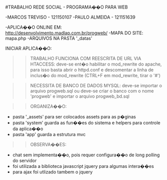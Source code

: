 #TRABALHO REDE SOCIAL - PROGRAMA��O PARA WEB

-MARCOS TREVISO - 121150107 
-PAULO ALMEIDA - 121151639

-APLICA��O ONLINE EM: http://desenvolvimento.madlap.com.br/progweb/
-MAPA DO SITE: mapa.php
-ARQUIVOS NA PASTA '_datas'

INICIAR APLICA��O:
>> TRABALHO FUNCIONA COM REESCRITA DE URL VIA HTACCESS:
deve-se ent�o habilitar o mod_rewrite do apache, para isso basta
abrir o httpd.conf e descomentar a linha de inclus�o do mod_rewrite (CTRL+F em mod_rewrite, tirar o '#')

>> NECESSITA DE BANCO DE DADOS MYSQL:
deve-se importar o arquivo progweb.sql
ou deve-se criar o banco com o nome 'progweb' e importar o arquivo progweb_bd.sql

>> ORGANIZA��O:
- pasta '_assets' para ser colocados assets para as p�ginas
- pasta 'system' guarda as fun��es do sistema e helpers para controle da aplica��o
- pasta 'app' guarda a estrutura mvc

>> OBSERVA��ES:
- chat sem implementa��o, pois requer configura��o de long polling do servidor
- foi utilizada a biblioteca javascript jquery para algumas intera��es
- para ajax foi utlizado tambem o jquery
